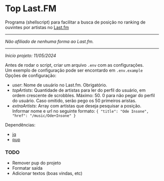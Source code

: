# Top Last.FM
Programa (shellscript) para facilitar a busca de posição no ranking de ouvintes por artistas no [Last.fm](https://www.last.fm/home)

* * *
_Não afiliado de nenhuma forma ao Last.fm._
* * *

*Inicio projeto: 11/05/2024*

Antes de rodar o script, criar um arquivo `.env` com as configurações.\
Um exemplo de configuração pode ser encontardo em `.env.example`
Opções de configuração:
- _user_: Nome de usuário no Last.fm. Obrigatório.
- _topArtists_: Quantidade de artistas para ler do perfil do usuário, em ordem  crescente de scrobbles. Máximo: 50. 0 para não pegar do perfil do usuário. Caso omitido, serão pego os 50 primeiros aristas.
- _extraArtists_: Array com artistas que deseja pesquisar a posição. Informar nome e url no seguinte formato:
`{ "title": "Ode Insone", "href": "/music/Ode+Insone" }`

Dependências:
- [jq](https://jqlang.github.io/jq/)
- [pup](https://github.com/ericchiang/pup)

### TODO
- Remover pup do projeto
- Formatar saída
- Adicionar textos (boas vindas, etc)
